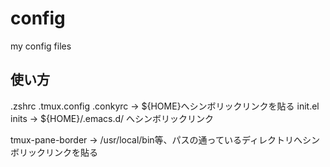 # config
my config files

## 使い方
.zshrc .tmux.config .conkyrc -> ${HOME}へシンボリックリンクを貼る
init.el inits -> ${HOME}/.emacs.d/ へシンボリックリンク

tmux-pane-border -> /usr/local/bin等、パスの通っているディレクトリへシンボリックリンクを貼る
